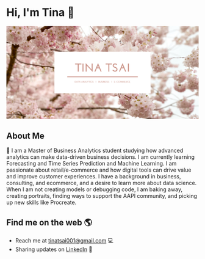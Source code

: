 # Hi, I'm Tina 🌸

<img src=https://github.com/tinatsai001/tinatsai001/blob/main/header.png>

## About Me
🌱 I am a Master of Business Analytics student studying how advanced analytics can make data-driven business decisions. I am currently learning Forecasting and Time Series Prediction and Machine Learning. I am passionate about retail/e-commerce and how digital tools can drive value and improve customer experiences. I have a background in business, consulting, and ecommerce, and a desire to learn more about data science. When I am not creating models or debugging code, I am baking away, creating portraits, finding ways to support the AAPI community, and picking up new skills like Procreate. 

## Find me on the web 🌎
- Reach me at tinatsai001@gmail.com 💻
- Sharing updates on <a href="https://www.linkedin.com/in/tinatsaiubc/">LinkedIn</a> 💼

<!--
**tinatsai001/tinatsai001** is a ✨ _special_ ✨ repository because its `README.md` (this file) appears on your GitHub profile.

Here are some ideas to get you started:

- 🔭 I’m currently working on ...
- 🌱 I’m currently learning ...
- 👯 I’m looking to collaborate on ...
- 🤔 I’m looking for help with ...
- 💬 Ask me about ...
- 📫 How to reach me: ...
- 😄 Pronouns: ...
- ⚡ Fun fact: ...
-->

